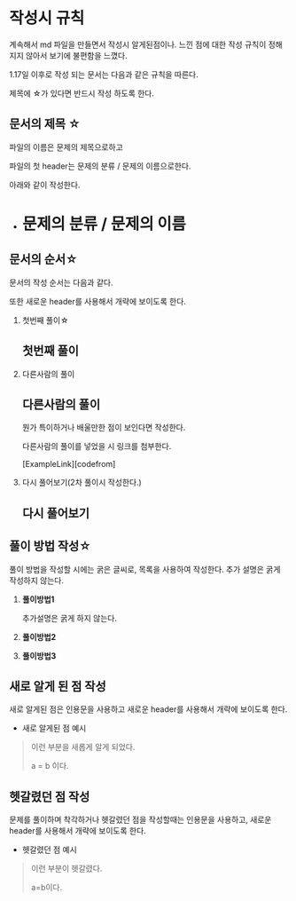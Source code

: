 # 작성시 규칙

계속해서 md 파일을 만들면서 작성시 알게된점이나. 느낀 점에 대한 작성 규칙이 정해지지 않아서 보기에 불편함을 느꼈다.

1.17일 이후로 작성 되는 문서는 다음과 같은 규칙을 따른다.

제목에 ☆가 있다면 반드시 작성 하도록 한다.

## 문서의 제목 ☆

파일의 이름은 문제의 제목으로하고

파일의 첫 header는 문제의 분류 / 문제의 이름으로한다.

아래와 같이 작성한다.

 * # 문제의 분류 / 문제의 이름

   



## 문서의 순서☆

문서의 작성 순서는 다음과 같다.

또한 새로운 header를 사용해서 개략에 보이도록 한다.

1. 첫번째 풀이☆

   ## 첫번째 풀이

   

2. 다른사람의 풀이

   ## 다른사람의 풀이

   뭔가 특이하거나 배울만한 점이 보인다면 작성한다.

   다른사람의 풀이를 넣었을 시 링크를 첨부한다.

   [ExampleLink][codefrom]

   

   

3. 다시 풀어보기(2차 풀이시 작성한다.)

   ## 다시 풀어보기



## 풀이 방법 작성☆

풀이 방법을 작성할 시에는 굵은 글씨로,  목록을 사용하여 작성한다.
추가 설명은 굵게 작성하지 않는다.

1. __풀이방법1__

   추가설명은 굵게 하지 않는다.

2. __풀이방법2__

3. __풀이방법3__





## 새로 알게 된 점 작성

새로 알게된 점은 인용문을 사용하고 새로운  header를 사용해서 개략에 보이도록 한다.

* 새로 알게된 점 예시

> 이런 부분을 새롭게 알게 되었다.
>
> a = b 이다.



## 헷갈렸던 점 작성

문제를 풀이하며 착각하거나 헷갈렸던 점을 작성할때는 인용문을 사용하고, 새로운 header를 사용해서 개략에 보이도록 한다.

* 헷갈렸던 점 예시

> 이런 부분이 헷갈렸다.
>
> a=b이다.